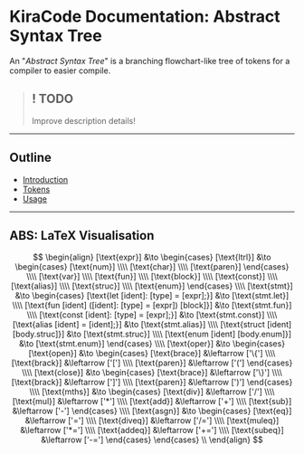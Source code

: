 # KiraCode Documentation: Abstract Syntax Tree

An "_Abstract Syntax Tree_" is a branching flowchart-like tree of tokens for a compiler to easier compile.

> ## ! TODO
>
> Improve description details!

---

## Outline

- [Introduction](./introduction.md)
- [Tokens](./tokens.md)
- [Usage](./usage.md)

---

## ABS: LaTeX Visualisation

$$
\begin{align}
  [\text{expr}]
  &\to
  \begin{cases}
    [\text{ltrl}]
    &\to
    \begin{cases}
      [\text{num}]
      \\\\
      [\text{char}]
      \\\\
      [\text{paren}]
    \end{cases}
    \\\\
    [\text{var}]
    \\\\
    [\text{fun}]
    \\\\
    [\text{block}]
    \\\\
    [\text{const}]
    \\\\
    [\text{alias}]
    \\\\
    [\text{struc}]
    \\\\
    [\text{enum}]
  \end{cases}
  \\\\
  [\text{stmt}]
    &\to
    \begin{cases}
      [\text{let [ident]: [type] = [expr];}]
      &\to
      [\text{stmt.let}]
      \\\\
      [\text{fun [ident] ([ident]: [type] = [expr]) [block]}]
      &\to
      [\text{stmt.fun}]
      \\\\
      [\text{const [ident]: [type] = [expr];}]
      &\to
      [\text{stmt.const}]
      \\\\
      [\text{alias [ident] = [ident];}]
      &\to
      [\text{stmt.alias}]
      \\\\
      [\text{struct [ident] [body.struc]}]
      &\to
      [\text{stmt.struc}]
      \\\\
      [\text{enum [ident] [body.enum]}]
      &\to
      [\text{stmt.enum}]
    \end{cases}
  \\\\
  [\text{oper}]
  &\to
  \begin{cases}
    [\text{open}]
    &\to
    \begin{cases}
      [\text{brace}] &\leftarrow ['\{']
      \\\\
      [\text{brack}] &\leftarrow ['[']
      \\\\
      [\text{paren}] &\leftarrow ['(']
    \end{cases}
    \\\\
    [\text{close}]
    &\to
    \begin{cases}
      [\text{brace}] &\leftarrow ['\}']
      \\\\
      [\text{brack}] &\leftarrow [']']
      \\\\
      [\text{paren}] &\leftarrow [')']
    \end{cases}
    \\\\
    [\text{mths}]
    &\to
    \begin{cases}
      [\text{div}] &\leftarrow ['/']
      \\\\
      [\text{mul}] &\leftarrow ['*']
      \\\\
      [\text{add}] &\leftarrow ['+']
      \\\\
      [\text{sub}] &\leftarrow ['-']
    \end{cases}
    \\\\
    [\text{asgn}]
    &\to
    \begin{cases}
      [\text{eq}]    &\leftarrow ['=']
      \\\\
      [\text{diveq}] &\leftarrow ['/=']
      \\\\
      [\text{muleq}] &\leftarrow ['*=']
      \\\\
      [\text{addeq}] &\leftarrow ['+=']
      \\\\
      [\text{subeq}] &\leftarrow ['-=']
    \end{cases}
  \end{cases}
  \\
\end{align}
$$
